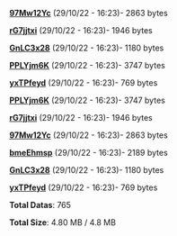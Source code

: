 [**97Mw12Yc**](/data/97Mw12Yc.txt) (29/10/22 - 16:23)- 2863 bytes

[**rG7jjtxi**](/data/rG7jjtxi.txt) (29/10/22 - 16:23)- 1946 bytes

[**GnLC3x28**](/data/GnLC3x28.txt) (29/10/22 - 16:23)- 1180 bytes

[**PPLYjm6K**](/data/PPLYjm6K.txt) (29/10/22 - 16:23)- 3747 bytes

[**yxTPfeyd**](/data/yxTPfeyd.txt) (29/10/22 - 16:23)- 769 bytes

[**PPLYjm6K**](/data/PPLYjm6K.txt) (29/10/22 - 16:23)- 3747 bytes

[**rG7jjtxi**](/data/rG7jjtxi.txt) (29/10/22 - 16:23)- 1946 bytes

[**97Mw12Yc**](/data/97Mw12Yc.txt) (29/10/22 - 16:23)- 2863 bytes

[**bmeEhmsp**](/data/bmeEhmsp.txt) (29/10/22 - 16:23)- 2189 bytes

[**GnLC3x28**](/data/GnLC3x28.txt) (29/10/22 - 16:23)- 1180 bytes

[**yxTPfeyd**](/data/yxTPfeyd.txt) (29/10/22 - 16:23)- 769 bytes

**Total Datas**: 765

**Total Size**: 4.80 MB / 4.8 MB